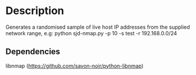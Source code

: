 # Description #

Generates a randomised sample of live host IP addresses from the supplied network range, e.g: python sjd-nmap.py -p 10 -s test -r 192.168.0.0/24

## Dependencies ##
libnmap (https://github.com/savon-noir/python-libnmap)